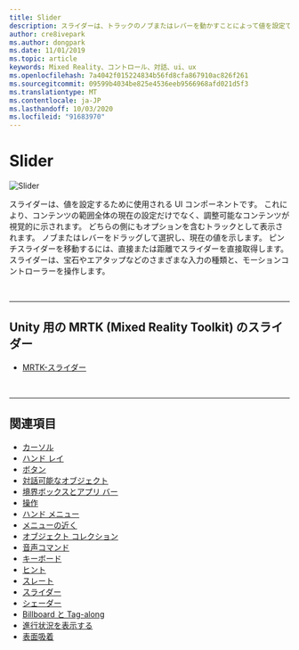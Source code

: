 ```yaml
---
title: Slider
description: スライダーは、トラックのノブまたはレバーを動かすことによって値を設定できる UI コンポーネントです。
author: cre8ivepark
ms.author: dongpark
ms.date: 11/01/2019
ms.topic: article
keywords: Mixed Reality、コントロール、対話、ui、ux
ms.openlocfilehash: 7a4042f015224834b56fd8cfa867910ac826f261
ms.sourcegitcommit: 09599b4034be825e4536eeb9566968afd021d5f3
ms.translationtype: MT
ms.contentlocale: ja-JP
ms.lasthandoff: 10/03/2020
ms.locfileid: "91683970"
---
```

# <a name="slider"></a>Slider

![Slider](images/UX_Hero_Slider.jpg)

スライダーは、値を設定するために使用される UI コンポーネントです。 これにより、コンテンツの範囲全体の現在の設定だけでなく、調整可能なコンテンツが視覚的に示されます。 どちらの側にもオプションを含むトラックとして表示されます。 ノブまたはレバーをドラッグして選択し、現在の値を示します。 ピンチスライダーを移動するには、直接または距離でスライダーを直接取得します。 スライダーは、宝石やエアタップなどのさまざまな入力の種類と、モーションコントローラーを操作します。

<br>

---

## <a name="slider-in-mrtk-mixed-reality-toolkit-for-unity"></a>Unity 用の MRTK (Mixed Reality Toolkit) のスライダー

* [MRTK-スライダー](https://microsoft.github.io/MixedRealityToolkit-Unity/Documentation/README_Sliders.html)

<br>

---

## <a name="see-also"></a>関連項目

* [カーソル](cursors.md)
* [ハンド レイ](point-and-commit.md)
* [ボタン](button.md)
* [対話可能なオブジェクト](interactable-object.md)
* [境界ボックスとアプリ バー](app-bar-and-bounding-box.md)
* [操作](direct-manipulation.md)
* [ハンド メニュー](hand-menu.md)
* [メニューの近く](near-menu.md)
* [オブジェクト コレクション](object-collection.md)
* [音声コマンド](voice-input.md)
* [キーボード](keyboard.md)
* [ヒント](tooltip.md)
* [スレート](slate.md)
* [スライダー](slider.md)
* [シェーダー](shader.md)
* [Billboard と Tag-along](billboarding-and-tag-along.md)
* [進行状況を表示する](progress.md)
* [表面吸着](surface-magnetism.md)
